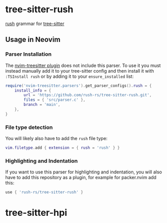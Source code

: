 # tree-sitter-rush

[rush](https://github.com/rush-rs/rush) grammar for
[tree-sitter](https://github.com/tree-sitter/tree-sitter)

## Usage in Neovim

### Parser Installation

The [nvim-treesitter plugin](https://github.com/nvim-treesitter/nvim-treesitter)
does not include this parser. To use it you must instead manually add it to your
tree-sitter config and then install it with `:TSInstall rush` or by adding it to
your `ensure_installed` list:

```lua
require('nvim-treesitter.parsers').get_parser_configs().rush = {
    install_info = {
        url = 'https://github.com/rush-rs/tree-sitter-rush.git',
        files = { 'src/parser.c' },
        branch = 'main',
    },
}
```

### File type detection

You will likely also have to add the `rush` file type:

```lua
vim.filetype.add { extension = { rush = 'rush' } }
```

### Highlighting and Indentation

If you want to use this parser for highlighting and indentation, you will also
have to add this repository as a plugin, for example for packer.nvim add this:

```lua
use { 'rush-rs/tree-sitter-rush' }
```
# tree-sitter-hpi
